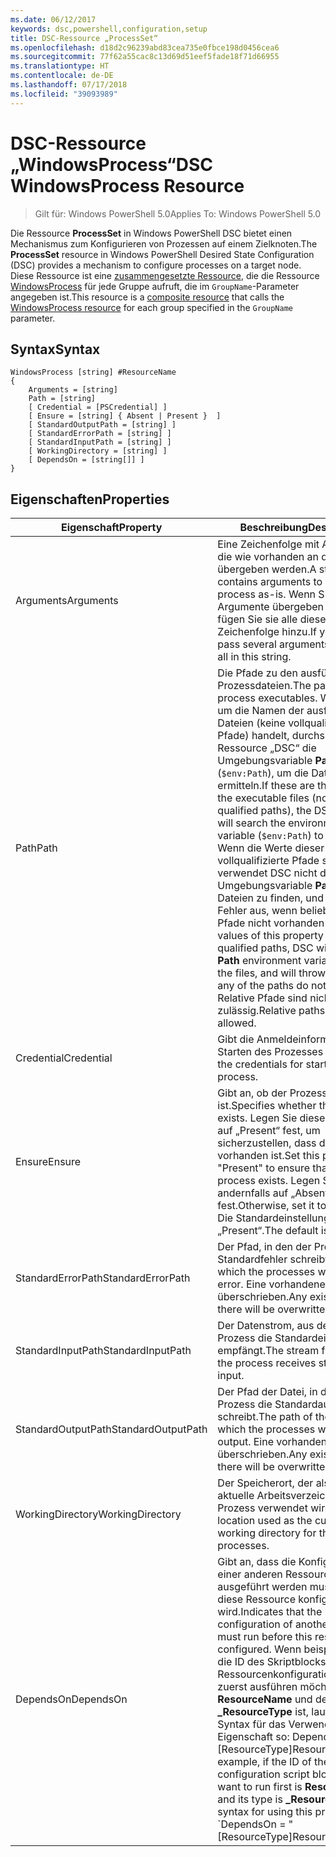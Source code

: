 ```yaml
---
ms.date: 06/12/2017
keywords: dsc,powershell,configuration,setup
title: DSC-Ressource „ProcessSet“
ms.openlocfilehash: d18d2c96239abd83cea735e0fbce198d0456cea6
ms.sourcegitcommit: 77f62a55cac8c13d69d51eef5fade18f71d66955
ms.translationtype: HT
ms.contentlocale: de-DE
ms.lasthandoff: 07/17/2018
ms.locfileid: "39093989"
---
```

# <a name="dsc-windowsprocess-resource"></a><span data-ttu-id="85c9e-103">DSC-Ressource „WindowsProcess“</span><span class="sxs-lookup"><span data-stu-id="85c9e-103">DSC WindowsProcess Resource</span></span>

> <span data-ttu-id="85c9e-104">Gilt für: Windows PowerShell 5.0</span><span class="sxs-lookup"><span data-stu-id="85c9e-104">Applies To: Windows PowerShell 5.0</span></span>

<span data-ttu-id="85c9e-105">Die Ressource **ProcessSet** in Windows PowerShell DSC bietet einen Mechanismus zum Konfigurieren von Prozessen auf einem Zielknoten.</span><span class="sxs-lookup"><span data-stu-id="85c9e-105">The **ProcessSet** resource in Windows PowerShell Desired State Configuration (DSC) provides a mechanism to configure processes on a target node.</span></span> <span data-ttu-id="85c9e-106">Diese Ressource ist eine [zusammengesetzte Ressource](authoringResourceComposite.md), die die Ressource [WindowsProcess](windowsProcessResource.md) für jede Gruppe aufruft, die im `GroupName`-Parameter angegeben ist.</span><span class="sxs-lookup"><span data-stu-id="85c9e-106">This resource is a [composite resource](authoringResourceComposite.md) that calls the [WindowsProcess resource](windowsProcessResource.md) for each group specified in the `GroupName` parameter.</span></span>

## <a name="syntax"></a><span data-ttu-id="85c9e-107">Syntax</span><span class="sxs-lookup"><span data-stu-id="85c9e-107">Syntax</span></span>

```
WindowsProcess [string] #ResourceName
{
    Arguments = [string]
    Path = [string]
    [ Credential = [PSCredential] ]
    [ Ensure = [string] { Absent | Present }  ]
    [ StandardOutputPath = [string] ]
    [ StandardErrorPath = [string] ]
    [ StandardInputPath = [string] ]
    [ WorkingDirectory = [string] ]
    [ DependsOn = [string[]] ]
}
```

## <a name="properties"></a><span data-ttu-id="85c9e-108">Eigenschaften</span><span class="sxs-lookup"><span data-stu-id="85c9e-108">Properties</span></span>

|  <span data-ttu-id="85c9e-109">Eigenschaft</span><span class="sxs-lookup"><span data-stu-id="85c9e-109">Property</span></span>  |  <span data-ttu-id="85c9e-110">Beschreibung</span><span class="sxs-lookup"><span data-stu-id="85c9e-110">Description</span></span>   |
|---|---|
| <span data-ttu-id="85c9e-111">Arguments</span><span class="sxs-lookup"><span data-stu-id="85c9e-111">Arguments</span></span>| <span data-ttu-id="85c9e-112">Eine Zeichenfolge mit Argumenten, die wie vorhanden an den Prozess übergeben werden.</span><span class="sxs-lookup"><span data-stu-id="85c9e-112">A string that contains arguments to pass to the process as-is.</span></span> <span data-ttu-id="85c9e-113">Wenn Sie mehrere Argumente übergeben müssen, fügen Sie sie alle dieser Zeichenfolge hinzu.</span><span class="sxs-lookup"><span data-stu-id="85c9e-113">If you need to pass several arguments, put them all in this string.</span></span>|
| <span data-ttu-id="85c9e-114">Path</span><span class="sxs-lookup"><span data-stu-id="85c9e-114">Path</span></span>| <span data-ttu-id="85c9e-115">Die Pfade zu den ausführbaren Prozessdateien.</span><span class="sxs-lookup"><span data-stu-id="85c9e-115">The paths to the process executables.</span></span> <span data-ttu-id="85c9e-116">Wenn es sich um die Namen der ausführbaren Dateien (keine vollqualifizierten Pfade) handelt, durchsucht die Ressource „DSC“ die Umgebungsvariable **Path** (`$env:Path`), um die Dateien zu ermitteln.</span><span class="sxs-lookup"><span data-stu-id="85c9e-116">If these are the names of the executable files (not fully qualified paths), the DSC resource will search the environment **Path** variable (`$env:Path`) to find the files.</span></span> <span data-ttu-id="85c9e-117">Wenn die Werte dieser Eigenschaft vollqualifizierte Pfade sind, verwendet DSC nicht die Umgebungsvariable **Path**, um die Dateien zu finden, und löst einen Fehler aus, wenn beliebige der Pfade nicht vorhanden sind.</span><span class="sxs-lookup"><span data-stu-id="85c9e-117">If the values of this property are fully qualified paths, DSC will not use the **Path** environment variable to find the files, and will throw an error if any of the paths do not exist.</span></span> <span data-ttu-id="85c9e-118">Relative Pfade sind nicht zulässig.</span><span class="sxs-lookup"><span data-stu-id="85c9e-118">Relative paths are not allowed.</span></span>|
| <span data-ttu-id="85c9e-119">Credential</span><span class="sxs-lookup"><span data-stu-id="85c9e-119">Credential</span></span>| <span data-ttu-id="85c9e-120">Gibt die Anmeldeinformationen zum Starten des Prozesses an.</span><span class="sxs-lookup"><span data-stu-id="85c9e-120">Indicates the credentials for starting the process.</span></span>|
| <span data-ttu-id="85c9e-121">Ensure</span><span class="sxs-lookup"><span data-stu-id="85c9e-121">Ensure</span></span>| <span data-ttu-id="85c9e-122">Gibt an, ob der Prozess vorhanden ist.</span><span class="sxs-lookup"><span data-stu-id="85c9e-122">Specifies whether the processes exists.</span></span> <span data-ttu-id="85c9e-123">Legen Sie diese Eigenschaft auf „Present“ fest, um sicherzustellen, dass der Prozess vorhanden ist.</span><span class="sxs-lookup"><span data-stu-id="85c9e-123">Set this property to "Present" to ensure that the process exists.</span></span> <span data-ttu-id="85c9e-124">Legen Sie sie andernfalls auf „Absent“ fest.</span><span class="sxs-lookup"><span data-stu-id="85c9e-124">Otherwise, set it to "Absent".</span></span> <span data-ttu-id="85c9e-125">Die Standardeinstellung ist „Present“.</span><span class="sxs-lookup"><span data-stu-id="85c9e-125">The default is "Present".</span></span>|
| <span data-ttu-id="85c9e-126">StandardErrorPath</span><span class="sxs-lookup"><span data-stu-id="85c9e-126">StandardErrorPath</span></span>| <span data-ttu-id="85c9e-127">Der Pfad, in den der Prozess Standardfehler schreibt.</span><span class="sxs-lookup"><span data-stu-id="85c9e-127">The path to which the processes write standard error.</span></span> <span data-ttu-id="85c9e-128">Eine vorhandene Datei wird überschrieben.</span><span class="sxs-lookup"><span data-stu-id="85c9e-128">Any existing file there will be overwritten.</span></span>|
| <span data-ttu-id="85c9e-129">StandardInputPath</span><span class="sxs-lookup"><span data-stu-id="85c9e-129">StandardInputPath</span></span>| <span data-ttu-id="85c9e-130">Der Datenstrom, aus dem der Prozess die Standardeingabe empfängt.</span><span class="sxs-lookup"><span data-stu-id="85c9e-130">The stream from which the process receives standard input.</span></span>|
| <span data-ttu-id="85c9e-131">StandardOutputPath</span><span class="sxs-lookup"><span data-stu-id="85c9e-131">StandardOutputPath</span></span>| <span data-ttu-id="85c9e-132">Der Pfad der Datei, in die der Prozess die Standardausgabe schreibt.</span><span class="sxs-lookup"><span data-stu-id="85c9e-132">The path of the file to which the processes write standard output.</span></span> <span data-ttu-id="85c9e-133">Eine vorhandene Datei wird überschrieben.</span><span class="sxs-lookup"><span data-stu-id="85c9e-133">Any existing file there will be overwritten.</span></span>|
| <span data-ttu-id="85c9e-134">WorkingDirectory</span><span class="sxs-lookup"><span data-stu-id="85c9e-134">WorkingDirectory</span></span>| <span data-ttu-id="85c9e-135">Der Speicherort, der als das aktuelle Arbeitsverzeichnis für den Prozess verwendet wird.</span><span class="sxs-lookup"><span data-stu-id="85c9e-135">The location used as the current working directory for the processes.</span></span>|
| <span data-ttu-id="85c9e-136">DependsOn</span><span class="sxs-lookup"><span data-stu-id="85c9e-136">DependsOn</span></span> | <span data-ttu-id="85c9e-137">Gibt an, dass die Konfiguration einer anderen Ressource ausgeführt werden muss, bevor diese Ressource konfiguriert wird.</span><span class="sxs-lookup"><span data-stu-id="85c9e-137">Indicates that the configuration of another resource must run before this resource is configured.</span></span> <span data-ttu-id="85c9e-138">Wenn beispielsweise die ID des Skriptblocks mit der Ressourcenkonfiguration, den Sie zuerst ausführen möchten, **ResourceName** und dessen Typ **_ResourceType** ist, lautet die Syntax für das Verwenden dieser Eigenschaft so: DependsOn = "[ResourceType]ResourceName".</span><span class="sxs-lookup"><span data-stu-id="85c9e-138">For example, if the ID of the resource configuration script block that you want to run first is **ResourceName** and its type is **_ResourceType**, the syntax for using this property is \`DependsOn = "[ResourceType]ResourceName"\`\` .</span></span>|